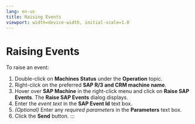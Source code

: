 ```yaml
---
lang: en-us
title: Raising Events
viewport: width=device-width, initial-scale=1.0
---
```


#  Raising Events

To raise an event:

1.  Double-click on **Machines Status** under the **Operation** topic.
2.  Right-click on the preferred **SAP R/3 and CRM machine name**.
3.  Hover over **SAP Machine** in the right-click menu and click on
    **Raise SAP Events**. The **Raise SAP Events** dialog displays.
4.  Enter the *event text* in the **SAP Event Id** text box.
5.  *(Optional)* Enter any *required parameters* in the
    **Parameters** text box.
6.  Click the **Send** button.
:::

 

